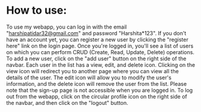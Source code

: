 # How to use:

To use my webapp, you can log in with the email "harshipatidar32@gmail.com" and password "Harshita*123". If you don't have an account yet, you can register a new user by clicking the "register here" link on the login page. Once you're logged in, you'll see a list of users on which you can perform CRUD (Create, Read, Update, Delete) operations. To add a new user, click on the "add user" button on the right side of the navbar. Each user in the list has a view, edit, and delete icon. Clicking on the view icon will redirect you to another page where you can view all the details of the user. The edit icon will allow you to modify the user's information, and the delete icon will remove the user from the list. Please note that the sign-up page is not accessible when you are logged in. To log out from the webapp, click on the circular profile icon on the right side of the navbar, and then click on the "logout" button.

